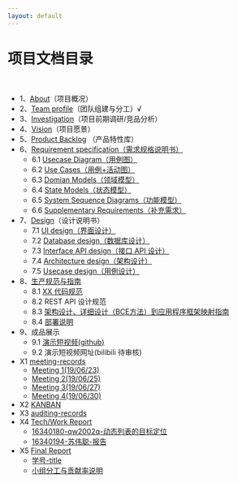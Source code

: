 ```yaml
---
layout: default
---
```


# 项目文档目录

&nbsp;&nbsp; 

* 1、[About](https://github.com/the-earn-money-system/Document/blob/master/docs/01-About.md)（项目概况）
* 2、[Team profile](https://github.com/the-earn-money-system/Document/blob/master/docs/02-team-profile.md)（团队组建与分工）√
* 3、[Investigation](https://github.com/the-earn-money-system/Document/blob/master/docs/03-Investigation.md)（项目前期调研/竞品分析）
* 4、[Vision](https://github.com/the-earn-money-system/Document/blob/master/docs/04-Vision.md)（项目愿景）
* 5、[Product Backlog](https://github.com/the-earn-money-system/Document/blob/master/docs/05-Product-Backlog.md) （产品特性库）
* 6、[Requirement specification（需求规格说明书）](https://github.com/the-earn-money-system/Document/blob/master/Requirement%20specification%EF%BC%88%E9%9C%80%E6%B1%82%E8%A7%84%E6%A0%BC%E8%AF%B4%E6%98%8E%E4%B9%A6%EF%BC%89.md)
    - 6.1 [Usecase Diagram（用例图）](https://github.com/the-earn-money-system/Document/blob/master/docs/06-01-usecase-diagram.md)
    - 6.2 [Use Cases（用例+活动图）](https://github.com/the-earn-money-system/Document/blob/master/docs/06-02-Usecase-Activity.md)
    - 6.3 [Domian Models（领域模型）](https://github.com/the-earn-money-system/Document/blob/master/docs/06-03-Domain-Model.md)
    - 6.4 [State Models（状态模型）](https://github.com/the-earn-money-system/Document/blob/master/docs/06-04-State-Model.md)
    - 6.5 [System Sequence Diagrams（功能模型）](https://github.com/the-earn-money-system/Document/blob/master/docs/06-05-System-Sequence-Diagram.md)
    - 6.6 [Supplementary Requirements（补充需求）](https://github.com/the-earn-money-system/Document/blob/master/docs/06-06-Supplementary%20Requirements.md)
* 7、[Design](07-designs)（设计说明书）
    - 7.1 [UI design（界面设计）](https://github.com/the-earn-money-system/Document/blob/master/docs/07-01-UI%20design.md)
    - 7.2 [Database design（数据库设计）](https://github.com/the-earn-money-system/Document/blob/master/docs/07-02-Database%20design.md)
    - 7.3 [Interface API design（接口 API 设计）](https://github.com/the-earn-money-system/Document/blob/master/docs/07-03-API%20design.md)
    - 7.4 [Architecture design（架构设计）](https://github.com/the-earn-money-system/Document/blob/master/docs/07-04-Architecture%20design%EF%BC%88架构设计%EF%BC%89.md)
    - 7.5 [Usecase design（用例设计）](https://github.com/the-earn-money-system/Document/blob/master/docs/imgs/06-01-UsecaseDiagram.png?raw=true)
* 8、[生产规范与指南](https://github.com/the-earn-money-system/Document/blob/master/%E7%94%9F%E4%BA%A7%E8%A7%84%E8%8C%83%E4%B8%8E%E6%8C%87%E5%8D%97.md)
    - 8.1 [XX 代码规范](https://github.com/the-earn-money-system/Document/blob/master/docs/08-01-%E4%BB%A3%E7%A0%81%E8%A7%84%E8%8C%83.md)
    - 8.2 REST API 设计规范
    - 8.3 [架构设计、详细设计（BCE方法）到应用程序框架映射指南](https://github.com/the-earn-money-system/Document/blob/master/docs/08-03-%E6%9E%B6%E6%9E%84%E8%AE%BE%E8%AE%A1%E3%80%81%E8%AF%A6%E7%BB%86%E8%AE%BE%E8%AE%A1%EF%BC%88BCE%E6%96%B9%E6%B3%95%EF%BC%89%E5%88%B0%E5%BA%94%E7%94%A8%E7%A8%8B%E5%BA%8F%E6%A1%86%E6%9E%B6%E6%98%A0%E5%B0%84%E6%8C%87%E5%8D%97.md)
    - 8.4 [部署说明](https://github.com/the-earn-money-system/Document/blob/master/docs/安装部署说明.md)
* 9、成品展示
    - 9.1 [演示短视频(github)](https://github.com/the-earn-money-system/Earn-Money-System/blob/master/演示视频.mp4)
    - 9.2 演示短视频网址(bilibili 待审核)
* X1 [meeting-records](x1-meetings)
    -   [Meeting 1(19/06/23)](https://github.com/the-earn-money-system/Document/blob/master/docs/Week%2018%20-%20Jun.%2023.md)
    -   [Meeting 2(19/06/25)](https://github.com/the-earn-money-system/Document/blob/master/docs/Week%2018%20-%20Jun.%2025.md)
    -   [Meeting 3(19/06/27)](https://github.com/the-earn-money-system/Document/blob/master/docs/Week%2018%20-%20Jun.%2027.md)
    -   [Meeting 4(19/06/30)](https://github.com/the-earn-money-system/Document/blob/master/docs/Week%2018%20-%20Jun.%2030.md)
* X2 [KANBAN](https://github.com/the-earn-money-system/Document/projects/1)
* X3 [auditing-records](x3-auditing)
* X4 [Tech/Work Report](x4-techniques)
    - [16340180-qw2002q-动态列表的目标定位](<https://github.com/the-earn-money-system/Document/blob/master/docs/report/16340180_qw2002q_报告.md>)
    - [16340194-苏伟聪-报告](https://github.com/the-earn-money-system/Document/blob/master/docs/report/16340194_suweicong_final_report.md)
* X5 [Final Report](x5-summary)
    - [学号-title](https://github.com/the-earn-money-system/Document/blob/master/docs/小组分工与贡献率说明.md)
    - [小组分工与贡献率说明](https://github.com/the-earn-money-system/Document/blob/master/docs/小组分工与贡献率说明.md)

